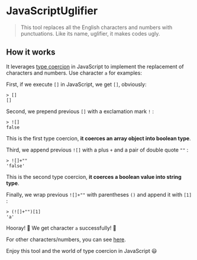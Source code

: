 # JavaScriptUglifier

> This tool replaces all the English characters and numbers with punctuations. Like its name, uglifier, it makes codes ugly.

## How it works

It leverages [type coercion](https://developer.mozilla.org/en-US/docs/Glossary/Type_coercion) in JavaScript to implement the replacement of characters and numbers. Use character `a` for examples:

First, if we execute `[]` in JavaScript, we get `[]`, obviously:
```
> []
[]
```

Second, we prepend previous `[]` with a exclamation mark `!` :
```
> ![]
false
```
This is the first type coercion, **it coerces an array object into boolean type**.

Third, we append previous `![]` with a plus `+` and a pair of double quote `""` :
```
> ![]+""
'false'
```
This is the second type coercion, **it coerces a boolean value into string type**.

Finally, we wrap previous `![]+""` with parentheses `()` and append it with `[1]` :
```
> (![]+"")[1]
'a'
```
Hooray! 🥳 We get character `a` successfully! 🎉

For other characters/numbers, you can see [here](https://github.com/ex860/JavaScriptUglifier/blob/main/src/jsUglifier.js).

Enjoy this tool and the world of type coercion in JavaScript 😃
